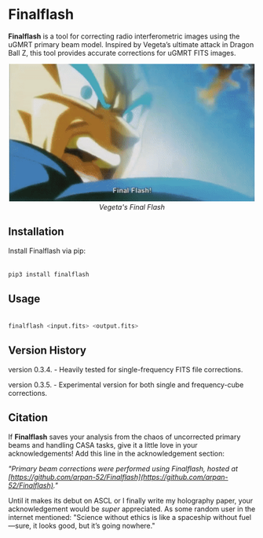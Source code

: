 # Finalflash

**Finalflash** is a tool for correcting radio interferometric images using the uGMRT primary beam model. Inspired by Vegeta’s ultimate attack in Dragon Ball Z, this tool provides accurate corrections for uGMRT FITS images.


<p align="center">
  <img src="https://github.com/arpan-52/Finalflash/blob/main/vegeta.gif" alt="FinalFlash Animation" width="500"/>
  <br/>
  <i>Vegeta's Final Flash</i>
</p>



## Installation

Install Finalflash via pip:

```bash

pip3 install finalflash
```
## Usage

```bash

finalflash <input.fits> <output.fits>
```
## Version History

version 0.3.4. - Heavily tested for single-frequency FITS file corrections.

version 0.3.5. - Experimental version for both single and frequency-cube corrections. 

## Citation

If **Finalflash** saves your analysis from the chaos of uncorrected primary beams and handling CASA tasks, give it a little love in your acknowledgements! Add this line in the acknowledgement section:

*"Primary beam corrections were performed using Finalflash, hosted at [https://github.com/arpan-52/Finalflash](https://github.com/arpan-52/Finalflash)."*  

Until it makes its debut on ASCL or I finally write my holography paper, your acknowledgement would be *super* appreciated. As some random user in the internet mentioned:
"Science without ethics is like a spaceship without fuel—sure, it looks good, but it’s going nowhere."


